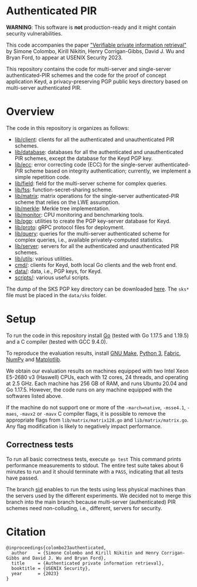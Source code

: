 # Authenticated PIR
**WARNING**: This software is **not** production-ready 
and it might contain security vulnerabilities.

This code accompanies the paper 
["Verifiable private information retrieval"](https://eprint.iacr.org/2023/297)
by Simone Colombo, 
Kirill Nikitin, 
Henry Corrigan-Gibbs,
David J. Wu
and Bryan Ford, to appear at USENIX Security 2023.

This repository contains the code for multi-server and
single-server authenticated-PIR schemes and the code
for the proof of concept application Keyd, 
a privacy-preserving PGP public keys directory based on multi-server 
authenticated PIR.


# Overview
The code in this repository is organizes as follows:

* [lib/client](lib/client): clients for all the authenticated and
unauthenticated PIR schemes.
* [lib/database](lib/database): databases for all the authenticated and
    unauthenticated PIR schemes, except the database for the Keyd PGP key.
* [lib/ecc](lib/ecc): error correcting code (ECC) for the
    single-server authenticated-PIR scheme based on integrity authentication;
    currently, we implement a simple repetition code.
* [lib/field](lib/field): field for the multi-server scheme for complex
    queries.
* [lib/fss](lib/fss): function-secret-sharing scheme.
* [lib/matrix](lib/matrix): matrix operations for the single-server
    authenticated-PIR scheme that relies on the LWE assumption.
* [lib/merkle](lib/merkle): Merkle tree implementation.
* [lib/monitor](lib/monitor): CPU monitoring and benchmarking tools.
* [lib/pgp](lib/pgp): utilities to create the PGP key-server database for Keyd. 
* [lib/proto](lib/proto): gRPC protocol files for deployment.
* [lib/query](lib/query): queries for the multi-server authenticated scheme for
    complex queries, i.e., available privately-computed statistics.
* [lib/server](lib/server): servers for all the authenticated and
    unauthenticated PIR schemes.
* [lib/utils](lib/utils): various utilities.
* [cmd/](cmd): clients for Keyd, both local Go clients and the web front end.
* [data/](data): data, i.e., PGP keys, for Keyd.
* [scripts/](scripts): various useful scripts.

The dump of the SKS PGP key directory can be downloaded
[here](https://drive.switch.ch/index.php/s/PoJANZvf1cOGnfS). 
The `sks*` file must be placed in the `data/sks` folder.

# Setup
To run the code in this repository
install [Go](https://go.dev/) (tested with Go 1.17.5 and 1.19.5)
and a C compiler (tested with GCC 9.4.0).

To reproduce the evaluation results, install 
[GNU Make](https://www.gnu.org/software/make/),
[Python 3](https://www.python.org/downloads/), 
[Fabric](https://www.fabfile.org/),
[NumPy](https://numpy.org/) and 
[Matplotlib](https://matplotlib.org/).

We obtain our evaluation results 
on machines equipped with two
Intel Xeon E5-2680 v3 (Haswell) CPUs, each with 12 cores, 24 threads,
and operating at 2.5 GHz. Each machine has 256 GB of RAM, and
runs Ubuntu 20.04 and Go 1.17.5.
However, the code runs on any machine equipped with the 
softwares listed above.

If the machine do not support one or more of the
`-march=native`, `-msse4.1`, `-maes`, `-mavx2` or `-mavx` C compiler flags,
it is possible to remove the appropriate flags from
`lib/matrix/matrix128.go` and `lib/matrix/matrix.go`. 
Any flag modification is likely to negatively impact performance.

<!--# Usage and experiments-->

## Correctness tests
To run all basic correctness tests, execute
`go test`
This command prints performance measurements to stdout.
The entire test suite takes about 6 minutes to run and it should terminate with a `PASS`,
indicating that all tests have passed.

<!--## Multi-server point and complex queries-->
<!--The code for the experiments on our multi-server authenticated-PIR schemes-->
<!--is in [`simulations/multi`](simulations/multi).-->

<!--To run the simulation, first modify-->
<!--[`simulations/multi/config.toml`](simulations/multi/config.toml)-->
<!--to indicate the IP address of the client machines and the IP addresses and-->
<!--ports of the five servers machines. One can safely use the default -->
<!--port numbers that we indicate in the `simulations/multi/config.toml` file.-->

<!--The [`simulations/multi/simul.toml`](simulations/multi/simul.toml) -->
<!--file contains the databases sizes, -->
<!--the number of repetitions for a single experiment and the amount of data to -->
<!--retrieve from the database. To reproduce the results of the paper, -->
<!--do not modify this file; to speed up the simulation, or to run on machines with -->
<!--insufficient RAM, one can reduce the sizes of the databases and/or the number of-->
<!--repetitions.-->

<!--TODO HERE FINISH-->

<!--The multi-server authenticated-PIR scheme -->
<!--for point queries needs database preprocessing:-->
<!--the servers compute a Merkle-->
<!--tree over the database entries along-->
<!--with their indexes.-->
<!--Then for each entry, each server constructs a Merkle proof-->
<!--of inclusion in the rooted Merkle tree and attaches this proof-->
<!--to each database record.-->
<!--We measure the CPU time that a single server takes to process the database -->
<!--with an experiment that can be executed as follows. From the root -->
<!--of the repository, run the following commands:-->
<!--```-->
<!--cd simulations-->
<!--make preprocessing-->
<!--```-->

<!--To reproduce the plot run the following command in the same directory:-->
<!--```-->
<!--python plot.py -e preprocessing-->
<!--```-->
<!--The resulting plot is saved in `figures/preprocessing.eps`.-->

<!--## Single-server point queries-->
<!--The code for the experiments on our single-server authenticated-PIR-->
<!--resides in [`simulations`](simulations).-->

<!--The experiments for single-serve schemes run on a single machine -->
<!--give the sequential nature of the protocol. -->

<!--As in the multi-server case, -->
<!--the [`simulations/multi/simul.toml`](simulations/multi/simul.toml) -->
<!--file contains the databases sizes, -->
<!--the number of repetitions for a single experiment and the amount of data to -->
<!--retrieve from the database. These can be modified to speed up the experiments-->
<!--and/or use a machine with less RAM.-->

<!--To run the single-server experiments, first clone this repository on the server. -->
<!--Form the root of repository, run the command-->
<!--```-->
<!--cd simulations-->
<!--make single-->
<!--```-->

<!--To reproduce the plots run the following commands in the same directory:-->
<!--```-->
<!--python plot.py -e single-->
<!--```-->
<!--This command saves the plot in `figures/single_bar_multi.eps` and prints a LaTeX-->
<!--table in the terminal; the table is not used in the paper but it is useful to-->
<!--extrapolate the overheads among schemes.-->

<!--## Keyd: privacy-preserving key server-->

The branch [sid](https://github.com/dedis/apir-code/tree/sid) enables to run the
tests using less physical machines than the servers used by the different
experiments. We decided not to merge this branch into the main branch because
multi-server (authenticated) PIR schemes need non-colluding, i.e., different,
servers for security.


# Citation

```
@inproceedings{colombo23authenticated,
  author    = {Simone Colombo and Kirill Nikitin and Henry Corrigan-Gibbs and David J. Wu and Bryan Ford},
  title     = {Authenticated private information retrieval},
  booktitle = {USENIX Security},
  year      = {2023}
}
```
